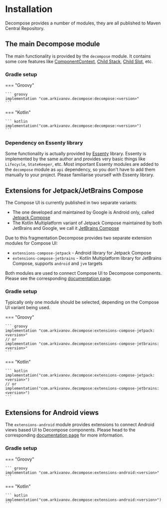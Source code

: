 # Installation

Decompose provides a number of modules, they are all published to Maven Central Repository.

## The main Decompose module

The main functionality is provided by the `decompose` module. It contains some core features like [ComponentContext](/Decompose/component/overview/#componentcontext), [Child Stack](/Decompose/navigation/stack/overview/), [Child Slot](/Decompose/navigation/slot/overview/), etc.

### Gradle setup

=== "Groovy"

    ``` groovy
    implementation "com.arkivanov.decompose:decompose:<version>"
    ```

=== "Kotlin"

    ``` kotlin
    implementation("com.arkivanov.decompose:decompose:<version>")
    ```

### Dependency on Essenty library

Some functionality is actually provided by [Essenty](https://github.com/arkivanov/Essenty) library. Essenty is implemented by the same author and provides very basic things like `Lifecycle`, `StateKeeper`, etc. Most important Essenty modules are added to the `decompose` module as `api` dependency, so you don't have to add them manually to your project. Please familiarise yourself with Essenty library.

## Extensions for Jetpack/JetBrains Compose

The Compose UI is currently published in two separate variants:

- The one developed and maintained by Google is Android only, called [Jetpack Compose](https://developer.android.com/jetpack/compose)
- The Kotlin Multiplatform variant of Jetpack Compose maintained by both JetBrains and Google, we call it [JetBrains Compose](https://github.com/JetBrains/compose-jb)

Due to this fragmentation Decompose provides two separate extension modules for Compose UI:

- `extensions-compose-jetpack` - Android library for Jetpack Compose
- `extensions-compose-jetbrains` - Kotlin Multiplatform library for JetBrains Compose, supports `android` and `jvm` targets

Both modules are used to connect Compose UI to Decompose components. Please see the corresponding [documentation page](/Decompose/extensions/compose/).

### Gradle setup

Typically only one module should be selected, depending on the Compose UI variant being used.

=== "Groovy"

    ``` groovy
    implementation "com.arkivanov.decompose:extensions-compose-jetpack:<version>"
    // or
    implementation "com.arkivanov.decompose:extensions-compose-jetbrains:<version>"
    ```

=== "Kotlin"

    ``` kotlin
    implementation("com.arkivanov.decompose:extensions-compose-jetpack:<version>")
    // or
    implementation("com.arkivanov.decompose:extensions-compose-jetbrains:<version>")
    ```

## Extensions for Android views

The `extensions-android` module provides extensions to connect Android views based UI to Decompose components. Please head to the corresponding [documentation page](/Decompose/extensions/android/) for more information.

### Gradle setup

=== "Groovy"

    ``` groovy
    implementation "com.arkivanov.decompose:extensions-android:<version>"
    ```

=== "Kotlin"

    ``` kotlin
    implementation("com.arkivanov.decompose:extensions-android:<version>")
    ```

